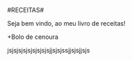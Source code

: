        
 #RECEITAS#

Seja bem vindo, ao meu livro de receitas!

  +Bolo de cenoura


jsjsjsjsjsjsjsjsjsjjsjsjssjjsjsjjsjs
